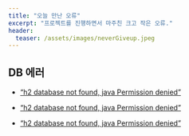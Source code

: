 ```yaml
---
title: "오늘 만난 오류"
excerpt: "프로젝트를 진행하면서 마주친 크고 작은 오류."
header:
  teaser: /assets/images/neverGiveup.jpeg
---
```


## DB 에러

- [“h2 database not found, java Permission denied”](_posts/2022-02-06-error-1.md)

- [“h2 database not found, java Permission denied”](/Users/sanha/Desktop/Sanha_blog/_posts/2022-02-06-error-1.md)

- [“h2 database not found, java Permission denied”](/Users/sanha/Desktop/Sanha_blog/_posts/2022-02-06-error-1)
